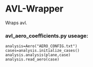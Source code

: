 # AVL-Wrapper
Wraps avl.

### avl_aero_coefficients.py useage:

```
analysis=Aero("AERO_CONFIG.txt")
cases=analysis.initialize_cases()
analysis.analysis(plane,case)
analysis.read_aero(case)
```
